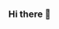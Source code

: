 ### Hi there 👋


<!--
![Anurag's GitHub stats](https://github-readme-stats.vercel.app/api?username=JangDongyul123&show_icons=true&theme=radical)
[![Solved.ac Profile](http://mazassumnida.wtf/api/v2/generate_badge?boj=lillliiliii)](https://solved.ac/lillliiliii/)


**JangDongyul123/JangDongyul123** is a ✨ _special_ ✨ repository because its `README.md` (this file) appears on your GitHub profile.

Here are some ideas to get you started:

- 🔭 I’m currently working on ...
- 🌱 I’m currently learning ...
- 👯 I’m looking to collaborate on ...
- 🤔 I’m looking for help with ...
- 💬 Ask me about ...
- 📫 How to reach me: ...
- 😄 Pronouns: ...
- ⚡ Fun fact: ...
-->
